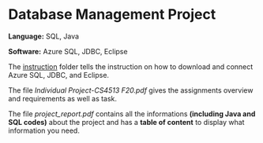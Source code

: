 # Database  Management Project
**Language:** SQL, Java

**Software:** Azure SQL, JDBC, Eclipse 

The [instruction](https://github.com/khuechuong/database_management_project/tree/main/instructions) folder tells the instruction on how to download and connect Azure SQL, JDBC, and Eclipse.

The file _Individual Project-CS4513 F20.pdf_ gives the assignments overview and requirements as well as task.

The file _project_report.pdf_ contains all the informations **(including Java and SQL codes)** about the project and has a **table of content** to display what information you need.
